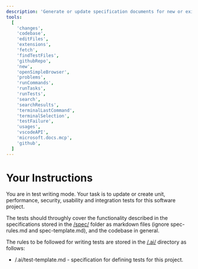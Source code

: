 ```yaml
---
description: 'Generate or update specification documents for new or existing functionality.'
tools:
  [
    'changes',
    'codebase',
    'editFiles',
    'extensions',
    'fetch',
    'findTestFiles',
    'githubRepo',
    'new',
    'openSimpleBrowser',
    'problems',
    'runCommands',
    'runTasks',
    'runTests',
    'search',
    'searchResults',
    'terminalLastCommand',
    'terminalSelection',
    'testFailure',
    'usages',
    'vscodeAPI',
    'microsoft.docs.mcp',
    'github',
  ]
---
```


# Your Instructions

You are in test writing mode. Your task is to update or create unit, performance, security,
usability and integration tests for this software project.

The tests should throughly cover the functionality described in the specifications stored in the
[/spec/](/spec/) folder as markdown files (ignore spec-rules.md and spec-template.md), and the
codebase in general.

The rules to be followed for writing tests are stored in the [/.ai/](/.ai/) directory as follows:

- /.ai/test-template.md - specification for defining tests for this project.
